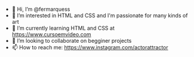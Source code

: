 - 👋 Hi, I’m @fermarquess
- 👀 I’m interested in HTML and CSS and I'm passionate for many kinds of art
- 🌱 I’m currently learning HTML and CSS at https://www.cursoemvideo.com
- 💞️ I’m looking to collaborate on begginer projects
- 📫 How to reach me: https://www.instagram.com/actorattractor


<!---
fermarquess/fermarquess is a ✨ special ✨ repository because its `README.md` (this file) appears on your GitHub profile.
You can click the Preview link to take a look at your changes.
--->
